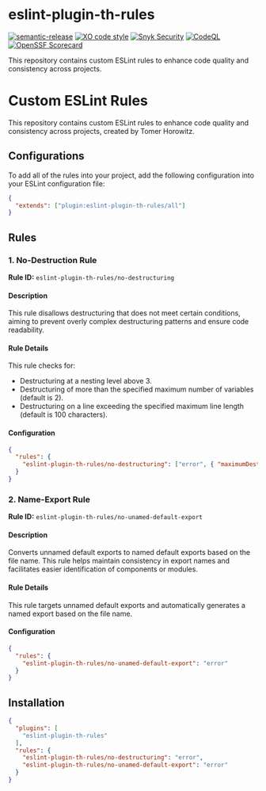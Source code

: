# eslint-plugin-th-rules
[![semantic-release](https://img.shields.io/badge/%20%20%F0%9F%93%A6%F0%9F%9A%80-semantic--release-e10079.svg)](https://github.com/semantic-release/semantic-release)
[![XO code style](https://shields.io/badge/code_style-5ed9c7?logo=xo&labelColor=gray)](https://github.com/xojs/xo)
[![Snyk Security](../../actions/workflows/snyk-security.yml/badge.svg)](../../actions/workflows/snyk-security.yml)
[![CodeQL](../../actions/workflows/codeql.yml/badge.svg)](../../actions/workflows/codeql.yml)
[![OpenSSF Scorecard](https://api.securityscorecards.dev/projects/github.com/tomerh2001/eslint-plugin-th-rules/badge)](https://securityscorecards.dev/viewer/?uri=github.com/tomerh2001/eslint-plugin-th-rules)

This repository contains custom ESLint rules to enhance code quality and consistency across projects.

# Custom ESLint Rules

This repository contains custom ESLint rules to enhance code quality and consistency across projects, created by Tomer Horowitz.

## Configurations

To add all of the rules into your project, add the following configuration into your ESLint configuration file:

```json
{
  "extends": ["plugin:eslint-plugin-th-rules/all"]
}
```

## Rules

### 1. No-Destruction Rule

**Rule ID:** `eslint-plugin-th-rules/no-destructuring`

#### Description

This rule disallows destructuring that does not meet certain conditions, aiming to prevent overly complex destructuring patterns and ensure code readability.

#### Rule Details

This rule checks for:

- Destructuring at a nesting level above 3.
- Destructuring of more than the specified maximum number of variables (default is 2).
- Destructuring on a line exceeding the specified maximum line length (default is 100 characters).

#### Configuration

```json
{
  "rules": {
    "eslint-plugin-th-rules/no-destructuring": ["error", { "maximumDestructuredVariables": 2, "maximumLineLength": 100 }]
  }
}
```

### 2. Name-Export Rule

**Rule ID:** `eslint-plugin-th-rules/no-unamed-default-export`

#### Description

Converts unnamed default exports to named default exports based on the file name. This rule helps maintain consistency in export names and facilitates easier identification of components or modules.

#### Rule Details

This rule targets unnamed default exports and automatically generates a named export based on the file name.

#### Configuration
```json
{
  "rules": {
    "eslint-plugin-th-rules/no-unamed-default-export": "error"
  }
}
```

## Installation
```json
{
  "plugins": [
    "eslint-plugin-th-rules"
  ],
  "rules": {
    "eslint-plugin-th-rules/no-destructuring": "error",
    "eslint-plugin-th-rules/no-unamed-default-export": "error"
  }
}
```